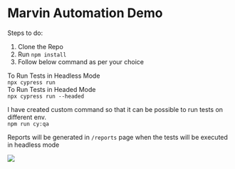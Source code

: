 # Marvin Automation Demo

Steps to do:
1. Clone the Repo
2. Run <code>npm install</code>
3. Follow below command as per your choice

To Run Tests in Headless Mode<br>
<code>npx cypress run</code><br>
To Run Tests in Headed Mode<br>
<code>npx cypress run --headed</code>

I have created custom command so that it can be possible to run tests on different env.<br>
<code>npm run cy:qa</code><br>

<p>Reports will be generated in <code>/reports</code> page when the tests will be executed in headless mode</p>

<img src="https://i.imgur.com/mcqdYrx.png">



